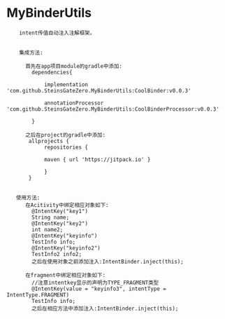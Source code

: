 # MyBinderUtils
        intent传值自动注入注解框架。
        
        
        集成方法:
        
          首先在app项目module的gradle中添加:
            dependencies{
            
                implementation 'com.github.SteinsGateZero.MyBinderUtils:CoolBinder:v0.0.3'
            
                annotationProcessor 'com.github.SteinsGateZero.MyBinderUtils:CoolBinderProcessor:v0.0.3'
            
            }
            
          之后在project的gradle中添加:
           allprojects {
                repositories {
                
                maven { url 'https://jitpack.io' }
            
                }
           }
            
            
       使用方法:
          在Acitivity中绑定相应对象如下:
            @IntentKey("key1")
            String name;
            @IntentKey("key2")
            int name2;
            @IntentKey("keyinfo")
            TestInfo info;
            @IntentKey("keyinfo2")
            TestInfo2 info2;
            之后在使用对象之前添加注入:IntentBinder.inject(this);
            
          在fragment中绑定相应对象如下:
            //注意intentkey显示的声明为TYPE_FRAGMENT类型
            @IntentKey(value = "keyinfo3", intentType = IntentType.FRAGMENT)
            TestInfo info;
            之后在相应方法中添加注入:IntentBinder.inject(this);
